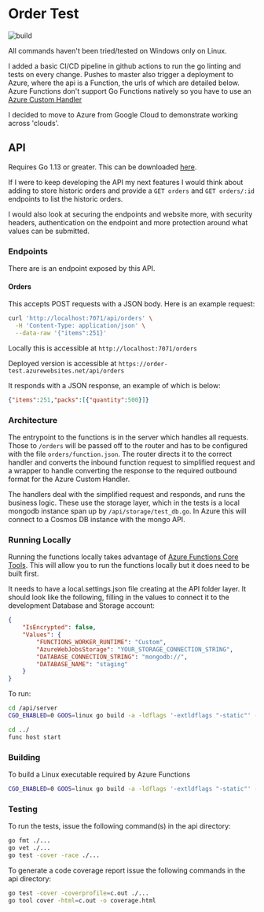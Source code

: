 # Order Test

![build](https://github.com/jordanfinners/order-test/workflows/deploy/badge.svg?branch=master)

All commands haven't been tried/tested on Windows only on Linux.

I added a basic CI/CD pipeline in github actions to run the go linting and tests on every change.
Pushes to master also trigger a deployment to Azure, where the api is a Function, the urls of which are detailed below.
Azure Functions don't support Go Functions natively so you have to use an [Azure Custom Handler](https://docs.microsoft.com/en-us/azure/azure-functions/functions-custom-handlers)

I decided to move to Azure from Google Cloud to demonstrate working across 'clouds'.

## API

Requires Go 1.13 or greater. This can be downloaded [here](https://golang.org/doc/install).

If I were to keep developing the API my next features I would think about adding to store historic orders and provide a `GET orders` and `GET orders/:id` endpoints to list the historic orders.

I would also look at securing the endpoints and website more, with security headers, authentication on the endpoint and more protection around what values can be submitted.

### Endpoints

There are is an endpoint exposed by this API.

#### Orders

This accepts POST requests with a JSON body. Here is an example request:

```bash
curl 'http://localhost:7071/api/orders' \
  -H 'Content-Type: application/json' \
  --data-raw '{"items":251}'
```

Locally this is accessible at `http://localhost:7071/orders`

Deployed version is accessible at `https://order-test.azurewebsites.net/api/orders`

It responds with a JSON response, an example of which is below:

```json
{"items":251,"packs":[{"quantity":500}]}
```

### Architecture 

The entrypoint to the functions is in the server which handles all requests.
Those to `/orders` will be passed off to the router and has to be configured with the file `orders/function.json`.
The router directs it to the correct handler and converts the inbound function request to simplified request and a wrapper to handle converting the response to the required outbound format for the Azure Custom Handler.

The handlers deal with the simplified request and responds, and runs the business logic.
These use the storage layer, which in the tests is a local mongodb instance span up by `/api/storage/test_db.go`.
In Azure this will connect to a Cosmos DB instance with the mongo API.

### Running Locally

Running the functions locally takes advantage of [Azure Functions Core Tools](https://docs.microsoft.com/en-us/azure/azure-functions/functions-run-local?tabs=linux%2Ccsharp%2Cbash). This will allow you to run the functions locally but it does need to be built first.

It needs to have a local.settings.json file creating at the API folder layer. It should look like the following, filling in the values to connect it to the development Database and Storage account:
```json
{
    "IsEncrypted": false,
    "Values": {
        "FUNCTIONS_WORKER_RUNTIME": "Custom",
        "AzureWebJobsStorage": "YOUR_STORAGE_CONNECTION_STRING",
        "DATABASE_CONNECTION_STRING": "mongodb://",
        "DATABASE_NAME": "staging"
    }
}

```

To run: 

```bash
cd /api/server
CGO_ENABLED=0 GOOS=linux go build -a -ldflags '-extldflags "-static"' -o ../main

cd ../
func host start
```

### Building 

To build a Linux executable required by Azure Functions
```bash
CGO_ENABLED=0 GOOS=linux go build -a -ldflags '-extldflags "-static"' -o ../main
```


### Testing
To run the tests, issue the following command(s) in the api directory:

```bash
go fmt ./...
go vet ./...
go test -cover -race ./...
```

To generate a code coverage report issue the following commands in the api directory:

```bash
go test -cover -coverprofile=c.out ./...
go tool cover -html=c.out -o coverage.html
```
